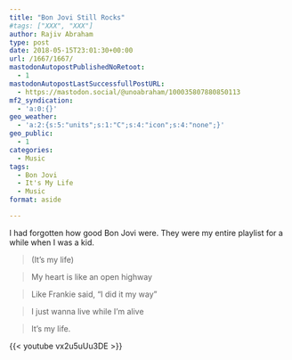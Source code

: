 ```yaml
---
title: "Bon Jovi Still Rocks"
#tags: ["XXX", "XXX"]
author: Rajiv Abraham
type: post
date: 2018-05-15T23:01:30+00:00
url: /1667/1667/
mastodonAutopostPublishedNoRetoot:
  - 1
mastodonAutopostLastSuccessfullPostURL:
  - https://mastodon.social/@unoabraham/100035807880850113
mf2_syndication:
  - 'a:0:{}'
geo_weather:
  - 'a:2:{s:5:"units";s:1:"C";s:4:"icon";s:4:"none";}'
geo_public:
  - 1
categories:
  - Music
tags:
  - Bon Jovi
  - It's My Life
  - Music
format: aside

---
```

I had forgotten how good Bon Jovi were. They were my entire playlist for a while when I was a kid.

> (It&#8217;s my life)
  
> My heart is like an open highway
  
> Like Frankie said, &#8220;I did it my way&#8221;
  
> I just wanna live while I&#8217;m alive
  
> It&#8217;s my life.

{{< youtube vx2u5uUu3DE >}}